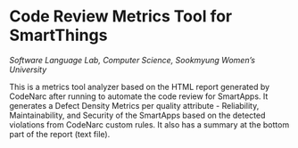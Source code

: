 # Code Review Metrics Tool for SmartThings
<i>Software Language Lab, Computer Science, Sookmyung Women’s University</i>

This is a metrics tool analyzer based on the HTML report generated by CodeNarc after running to automate the code review for SmartApps.
It generates a Defect Density Metrics per quality attribute - Reliability, Maintainability, and Security of the SmartApps based on the detected violations from CodeNarc custom rules.
It also has a summary at the bottom part of the report (text file).
